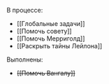 В процессе:
- [[Глобальные задачи]]
- [[Помочь совету]]
- [[Помочь Мерриголд]]
- [[Раскрыть тайны Лейлона]]

Выполнены:
- ~~[[Помочь Вангалу]]~~